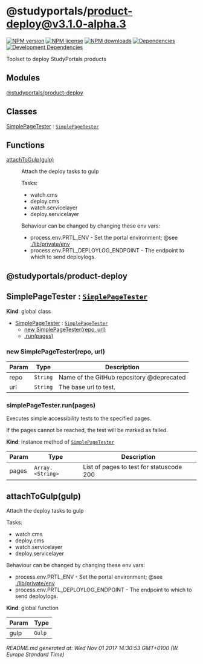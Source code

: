 # @studyportals/product-deploy@v3.1.0-alpha.3

<a href="https://www.npmjs.com/package/@studyportals/product-deploy" title="View this project on NPM" target="_blank"><img src="https://img.shields.io/npm/v/@studyportals/product-deploy.svg?style=flat" alt="NPM version" /></a>
<a href="https://www.npmjs.com/package/@studyportals/product-deploy" title="View this project on NPM" target="_blank"><img src="https://img.shields.io/npm/l/@studyportals/product-deploy.svg?style=flat" alt="NPM license" /></a>
<a href="https://www.npmjs.com/package/@studyportals/product-deploy" title="View this project on NPM" target="_blank"><img src="https://img.shields.io/npm/dm/@studyportals/product-deploy.svg?style=flat" alt="NPM downloads" /></a>
<a href="https://david-dm.org/studyportals/product-deploy" title="View this project on David" target="_blank"><img src="https://img.shields.io/david/studyportals/product-deploy.svg?style=flat" alt="Dependencies" /></a>
<a href="https://david-dm.org/studyportals/product-deploy" title="View this project on David" target="_blank"><img src="https://img.shields.io/david/dev/studyportals/product-deploy.svg?style=flat" alt="Development Dependencies" /></a>

Toolset to deploy StudyPortals products

## Modules

<dl>
<dt><a href="#module_@studyportals/product-deploy">@studyportals/product-deploy</a></dt>
<dd></dd>
</dl>

## Classes

<dl>
<dt><a href="#SimplePageTester">SimplePageTester</a> : <code><a href="#SimplePageTester">SimplePageTester</a></code></dt>
<dd></dd>
</dl>

## Functions

<dl>
<dt><a href="#attachToGulp">attachToGulp(gulp)</a></dt>
<dd><p>Attach the deploy tasks to gulp</p>
<p>Tasks:</p>
<ul>
<li>watch.cms</li>
<li>deploy.cms</li>
<li>watch.servicelayer</li>
<li>deploy.servicelayer</li>
</ul>
<p>Behaviour can be changed by changing these env vars:</p>
<ul>
<li>process.env.PRTL_ENV - Set the portal environment; @see <a href="https://github.com/studyportals/product-deploy/blob/master/lib/private/env.js">./lib/private/env</a></li>
<li>process.env.PRTL_DEPLOYLOG_ENDPOINT - The endpoint to which to send deploylogs.</li>
</ul>
</dd>
</dl>

<a name="module_@studyportals/product-deploy"></a>

## @studyportals/product-deploy
<a name="SimplePageTester"></a>

## SimplePageTester : [<code>SimplePageTester</code>](#SimplePageTester)
**Kind**: global class  

* [SimplePageTester](#SimplePageTester) : [<code>SimplePageTester</code>](#SimplePageTester)
    * [new SimplePageTester(repo, url)](#new_SimplePageTester_new)
    * [.run(pages)](#SimplePageTester+run)

<a name="new_SimplePageTester_new"></a>

### new SimplePageTester(repo, url)

| Param | Type | Description |
| --- | --- | --- |
| repo | <code>String</code> | Name of the GitHub repository @deprecated |
| url | <code>String</code> | The base url to test. |

<a name="SimplePageTester+run"></a>

### simplePageTester.run(pages)
Executes simple accessibility tests to the specified pages.

If the pages cannot be reached, the test will be marked as failed.

**Kind**: instance method of [<code>SimplePageTester</code>](#SimplePageTester)  

| Param | Type | Description |
| --- | --- | --- |
| pages | <code>Array.&lt;String&gt;</code> | List of pages to test for statuscode 200 |

<a name="attachToGulp"></a>

## attachToGulp(gulp)
Attach the deploy tasks to gulp

Tasks:
- watch.cms
- deploy.cms
- watch.servicelayer
- deploy.servicelayer

Behaviour can be changed by changing these env vars:
- process.env.PRTL_ENV - Set the portal environment; @see [./lib/private/env](https://github.com/studyportals/product-deploy/blob/master/lib/private/env.js)
- process.env.PRTL_DEPLOYLOG_ENDPOINT - The endpoint to which to send deploylogs.

**Kind**: global function  

| Param | Type |
| --- | --- |
| gulp | <code>Gulp</code> | 


_README.md generated at: Wed Nov 01 2017 14:30:53 GMT+0100 (W. Europe Standard Time)_